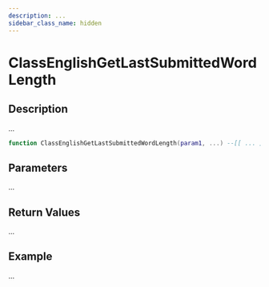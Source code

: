 ```yaml
---
description: ...
sidebar_class_name: hidden
---
```


# ClassEnglishGetLastSubmittedWordLength

## Description

...

```lua
function ClassEnglishGetLastSubmittedWordLength(param1, ...) --[[ ... ]] end
```

## Parameters

...

## Return Values

...

## Example

...


